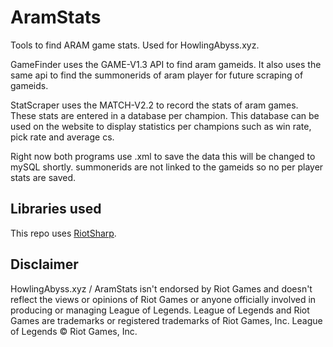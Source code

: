 # AramStats
Tools to find ARAM game stats. Used for HowlingAbyss.xyz.

GameFinder uses the GAME-V1.3 API to find aram gameids. It also uses the same api to find the summonerids of aram player for future scraping of gameids.

StatScraper uses the MATCH-V2.2 to record the stats of aram games. These stats are entered in a database per champion. This database can be used on the website to display statistics per champions such as win rate, pick rate and average cs.

Right now both programs use .xml to save the data this will be changed to mySQL shortly. summonerids are not linked to the gameids so no per player stats are saved.

## Libraries used

This repo uses [RiotSharp](https://github.com/BenFradet/RiotSharp).

## Disclaimer

HowlingAbyss.xyz / AramStats isn't endorsed by Riot Games and doesn't reflect the views or opinions of Riot Games or anyone officially involved in producing or managing League of Legends. League of Legends and Riot Games are trademarks or registered trademarks of Riot Games, Inc. League of Legends © Riot Games, Inc.
